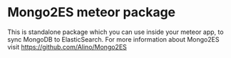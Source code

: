 # Mongo2ES meteor package

This is standalone package which you can use inside your meteor app, to sync MongoDB to ElasticSearch.
For more information about Mongo2ES visit https://github.com/Alino/Mongo2ES